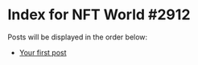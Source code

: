 # Index for NFT World #2912
Posts will be displayed in the order below:

- [Your first post](./001-first.md)

